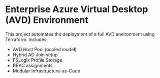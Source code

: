 # Enterprise Azure Virtual Desktop (AVD) Environment

This project automates the deployment of a full AVD environment using Terraform. Includes:

- AVD Host Pool (pooled model)
- Hybrid AD Join setup
- FSLogix Profile Storage
- RBAC assignments
- Modular Infrastructure-as-Code

